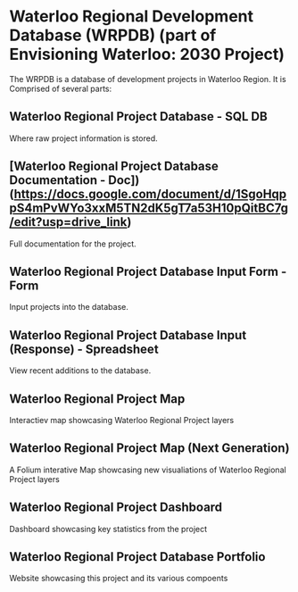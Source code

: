 # Waterloo Regional Development Database (WRPDB) (part of Envisioning Waterloo: 2030 Project)
The WRPDB is a database of development projects in Waterloo Region. It is Comprised of several parts:

## Waterloo Regional Project Database - SQL DB
Where raw project information is stored.

## [Waterloo Regional Project Database Documentation - Doc])(https://docs.google.com/document/d/1SgoHqppS4mPvWYo3xxM5TN2dK5gT7a53H10pQitBC7g/edit?usp=drive_link)
Full documentation for the project.

## Waterloo Regional Project Database Input Form - Form
Input projects into the database.

## Waterloo Regional Project Database Input (Response) - Spreadsheet
View recent additions to the database.

## Waterloo Regional Project Map
Interactiev map showcasing Waterloo Regional Project layers

## Waterloo Regional Project Map (Next Generation)
A Folium interative Map showcasing new visualiations of Waterloo Regional Project layers

## Waterloo Regional Project Dashboard
Dashboard showcasing key statistics from the project

## Waterloo Regional Project Database Portfolio
Website showcasing this project and its various compoents
